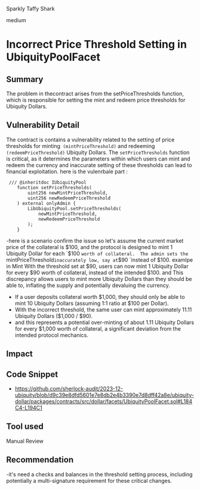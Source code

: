 Sparkly Taffy Shark

medium

# Incorrect Price Threshold Setting in UbiquityPoolFacet

## Summary
The problem  in thecontract arises from the setPriceThresholds function, which is responsible for setting the mint and redeem price thresholds for Ubiquity Dollars. 
## Vulnerability Detail
The contract is contains a vulnerability related to the setting of price thresholds for minting` (mintPriceThreshold)` and redeeming `(redeemPriceThreshold)` Ubiquity Dollars. The `setPriceThresholds` function is critical, as it determines the parameters within which users can mint and redeem the currency and inaccurate setting of these thresholds can lead to financial exploitation.
here is the vulenrbale part : 
```solidity
 /// @inheritdoc IUbiquityPool
    function setPriceThresholds(
        uint256 newMintPriceThreshold,
        uint256 newRedeemPriceThreshold
    ) external onlyAdmin {
        LibUbiquityPool.setPriceThresholds(
            newMintPriceThreshold,
            newRedeemPriceThreshold
        );
    }

```
-here is a scenario confirm the issue so let's assume the current market price of the collateral is $100, 
and the protocol is designed to mint 1 Ubiquity Dollar for each `$100 `worth of collateral. 
The admin sets the `mintPriceThreshold` inaccurately low, say at `$90 `instead of $100.
examlpe in Mint  With the threshold set at $90, users can now mint 1 Ubiquity Dollar for every $90 worth of collateral, instead of the intended $100. and This discrepancy allows users to mint more Ubiquity Dollars than they should be able to, inflating the supply and potentially devaluing the currency.
- If a user deposits collateral worth $1,000, they should only be able to mint 10 Ubiquity Dollars (assuming 1:1 ratio at $100 per Dollar).
- With the incorrect threshold, the same user can mint approximately 11.11 Ubiquity Dollars ($1,000 / $90).
- and this represents a potential over-minting of about 1.11 Ubiquity Dollars for every $1,000 worth of collateral, a significant deviation from the intended protocol mechanics.
## Impact

## Code Snippet
- https://github.com/sherlock-audit/2023-12-ubiquity/blob/d9c39e8dfd5601e7e8db2e4b3390e7d8dff42a8e/ubiquity-dollar/packages/contracts/src/dollar/facets/UbiquityPoolFacet.sol#L184C4-L194C1 
## Tool used
Manual Review
## Recommendation
-it's need a  checks and balances in the threshold setting process, including potentially a multi-signature requirement for these critical changes.